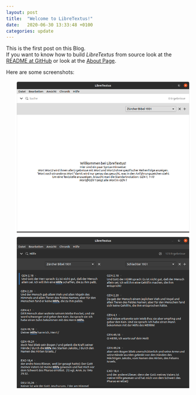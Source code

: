 ```yaml
---
layout: post
title:  "Welcome to LibreTextus!"
date:   2020-06-30 13:33:48 +0100
categories: update
---
```


This is the first post on this Blog.  
If you want to know how to build *LibreTextus* from source look at the [README at GitHub](https://github.com/LibreTextus/LibreTextus/) or look at the [About Page](/about).

Here are some screenshots:

<ul style="list-style-type: none">
<li><img style="width: 90vw" src="/assets/image/screenshots/img00.png"></li>
<li><img style="width: 90vw" src="/assets/image/screenshots/d_img01.png"></li>
</ul>
